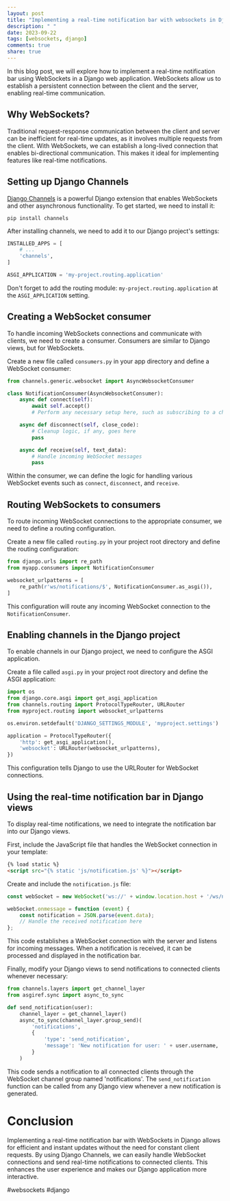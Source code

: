 ```yaml
---
layout: post
title: "Implementing a real-time notification bar with websockets in Django"
description: " "
date: 2023-09-22
tags: [websockets, django]
comments: true
share: true
---
```


In this blog post, we will explore how to implement a real-time notification bar using WebSockets in a Django web application. WebSockets allow us to establish a persistent connection between the client and the server, enabling real-time communication.

## Why WebSockets?

Traditional request-response communication between the client and server can be inefficient for real-time updates, as it involves multiple requests from the client. With WebSockets, we can establish a long-lived connection that enables bi-directional communication. This makes it ideal for implementing features like real-time notifications.

## Setting up Django Channels

[Django Channels](https://channels.readthedocs.io/) is a powerful Django extension that enables WebSockets and other asynchronous functionality. To get started, we need to install it:

```shell
pip install channels
```

After installing channels, we need to add it to our Django project's settings:

```python
INSTALLED_APPS = [
    # ...
    'channels',
]

ASGI_APPLICATION = 'my-project.routing.application'
```
Don't forget to add the routing module: `my-project.routing.application` at the `ASGI_APPLICATION` setting.

## Creating a WebSocket consumer

To handle incoming WebSockets connections and communicate with clients, we need to create a consumer. Consumers are similar to Django views, but for WebSockets.

Create a new file called `consumers.py` in your app directory and define a WebSocket consumer:

```python
from channels.generic.websocket import AsyncWebsocketConsumer

class NotificationConsumer(AsyncWebsocketConsumer):
    async def connect(self):
        await self.accept()
        # Perform any necessary setup here, such as subscribing to a channel or initializing variables

    async def disconnect(self, close_code):
        # Cleanup logic, if any, goes here
        pass

    async def receive(self, text_data):
        # Handle incoming WebSocket messages
        pass
```

Within the consumer, we can define the logic for handling various WebSocket events such as `connect`, `disconnect`, and `receive`.

## Routing WebSockets to consumers

To route incoming WebSocket connections to the appropriate consumer, we need to define a routing configuration.

Create a new file called `routing.py` in your project root directory and define the routing configuration:

```python
from django.urls import re_path
from myapp.consumers import NotificationConsumer

websocket_urlpatterns = [
    re_path(r'ws/notifications/$', NotificationConsumer.as_asgi()),
]
```

This configuration will route any incoming WebSocket connection to the `NotificationConsumer`.

## Enabling channels in the Django project

To enable channels in our Django project, we need to configure the ASGI application.

Create a file called `asgi.py` in your project root directory and define the ASGI application:

```python
import os
from django.core.asgi import get_asgi_application
from channels.routing import ProtocolTypeRouter, URLRouter
from myproject.routing import websocket_urlpatterns

os.environ.setdefault('DJANGO_SETTINGS_MODULE', 'myproject.settings')

application = ProtocolTypeRouter({
    'http': get_asgi_application(),
    'websocket': URLRouter(websocket_urlpatterns),
})
```

This configuration tells Django to use the URLRouter for WebSocket connections.

## Using the real-time notification bar in Django views

To display real-time notifications, we need to integrate the notification bar into our Django views.

First, include the JavaScript file that handles the WebSocket connection in your template:

```html
{% load static %}
<script src="{% static 'js/notification.js' %}"></script>
```

Create and include the `notification.js` file:

```javascript
const webSocket = new WebSocket('ws://' + window.location.host + '/ws/notifications/');

webSocket.onmessage = function (event) {
    const notification = JSON.parse(event.data);
    // Handle the received notification here
};
```

This code establishes a WebSocket connection with the server and listens for incoming messages. When a notification is received, it can be processed and displayed in the notification bar.

Finally, modify your Django views to send notifications to connected clients whenever necessary:

```python
from channels.layers import get_channel_layer
from asgiref.sync import async_to_sync

def send_notification(user):
    channel_layer = get_channel_layer()
    async_to_sync(channel_layer.group_send)(
        'notifications',
        {
            'type': 'send_notification',
            'message': 'New notification for user: ' + user.username,
        }
    )
```

This code sends a notification to all connected clients through the WebSocket channel group named 'notifications'. The `send_notification` function can be called from any Django view whenever a new notification is generated.

# Conclusion

Implementing a real-time notification bar with WebSockets in Django allows for efficient and instant updates without the need for constant client requests. By using Django Channels, we can easily handle WebSocket connections and send real-time notifications to connected clients. This enhances the user experience and makes our Django application more interactive.

#websockets #django